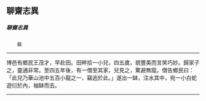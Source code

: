 

## 聊齋志異

##### 聊齋志異
　　`龍`

* * *

博邑有鄉民王茂才，早赴田。田畔拾一小兒，四五歲，貌豐美而言笑巧妙。歸家子之，靈通非常。至四五年後，有一僧至其家，兒見之，驚避無蹤。僧告鄉民曰：「此兒乃華山池中五百小龍之一，竊逃於此。」遂出一缽，注水其中，宛一小白蛇遊衍於內，袖缽而去。

* * *

